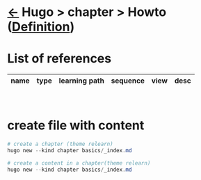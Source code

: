 <head><link rel="stylesheet" href="../../../md.css"/><script src="../../../md.js"></script></head>

[//]: #(Reference)
[Repo_Readme]:  ../list/object_list.md
[Item_Whatis]:  ../whatis/chapter_whatis.md

# [&larr;][Repo_Readme] Hugo > chapter > Howto ([Definition][Item_Whatis])
# List of references
|name|type|learning path|sequence|view|desc|
|-|-|-|-|-|-|
<br>

# create file with content
```powershell
# create a chapter (theme relearn)
hugo new --kind chapter basics/_index.md

# create a content in a chapter(theme relearn)
hugo new --kind chapter basics/_index.md
```
